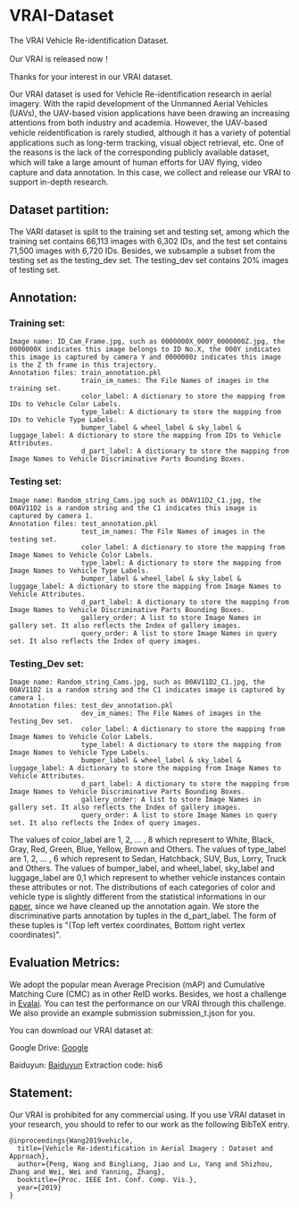 # VRAI-Dataset
The VRAI Vehicle Re-identification Dataset.

Our VRAI is released now！<br>

Thanks for your interest in our VRAI dataset.<br>

Our VRAI dataset is used for Vehicle Re-identification research in aerial imagery. With the rapid development of the Unmanned Aerial Vehicles (UAVs), the UAV-based vision applications have been drawing an increasing attentions from both industry and academia. However, the UAV-based vehicle reidentiﬁcation is rarely studied, although it has a variety of potential applications such as long-term tracking, visual object retrieval, etc. One of the reasons is the lack of the corresponding publicly available dataset, which will take a large amount of human efforts for UAV ﬂying, video capture and data annotation. In this case, we collect and release our VRAI to support in-depth research.<br>


## Dataset partition:


The VARI dataset is split to the training set and testing set, among which the training set contains 66,113 images with 6,302 IDs, and the test set contains 71,500 images with 6,720 IDs. Besides, we subsample a subset from the testing set as the testing_dev set. The testing_dev set contains 20% images of testing set.<br>

## Annotation:

### Training set:
    Image name: ID_Cam_Frame.jpg, such as 0000000X_000Y_0000000Z.jpg, the 0000000X indicates this image belongs to ID No.X, the 000Y indicates this image is captured by camera Y and 0000000z indicates this image is the Z th frame in this trajectory.
    Annotation files: train_annotation.pkl
                      train_im_names: The File Names of images in the training set.
                      color_label: A dictionary to store the mapping from IDs to Vehicle Color Labels.
                      type_label: A dictionary to store the mapping from IDs to Vehicle Type Labels.
                      bumper_label & wheel_label & sky_label & luggage_label: A dictionary to store the mapping from IDs to Vehicle Attributes.
                      d_part_label: A dictionary to store the mapping from Image Names to Vehicle Discriminative Parts Bounding Boxes.
### Testing set:
    Image name: Random_string_Cams.jpg such as 00AV11D2_C1.jpg, the 00AV11D2 is a random string and the C1 indicates this image is captured by camera 1.
    Annotation files: test_annotation.pkl
                      test_im_names: The File Names of images in the testing set.
                      color_label: A dictionary to store the mapping from Image Names to Vehicle Color Labels.
                      type_label: A dictionary to store the mapping from Image Names to Vehicle Type Labels.
                      bumper_label & wheel_label & sky_label & luggage_label: A dictionary to store the mapping from Image Names to Vehicle Attributes. 
                      d_part_label: A dictionary to store the mapping from Image Names to Vehicle Discriminative Parts Bounding Boxes. 
                      gallery_order: A list to store Image Names in gallery set. It also reflects the Index of gallery images. 
                      query_order: A list to store Image Names in query set. It also reflects the Index of query images. 
### Testing_Dev set:
    Image name: Random_string_Cams.jpg, such as 00AV11D2_C1.jpg, the 00AV11D2 is a random string and the C1 indicates image is captured by camera 1.
    Annotation files: test_dev_annotation.pkl
                      dev_im_names: The File Names of images in the Testing_Dev set.
                      color_label: A dictionary to store the mapping from Image Names to Vehicle Color Labels.
                      type_label: A dictionary to store the mapping from Image Names to Vehicle Type Labels.
                      bumper_label & wheel_label & sky_label & luggage_label: A dictionary to store the mapping from Image Names to Vehicle Attributes.
                      d_part_label: A dictionary to store the mapping from Image Names to Vehicle Discriminative Parts Bounding Boxes.
                      gallery_order: A list to store Image Names in gallery set. It also reflects the Index of gallery images.
                      query_order: A list to store Image Names in query set. It also reflects the Index of query images.
The values of color_label are 1, 2, ... , 8 which represent to White, Black, Gray, Red, Green, Blue, Yellow, Brown and Others. The values of type_label are 1, 2, ... , 6 which represent to Sedan, Hatchback, SUV, Bus, Lorry, Truck and Others. The values of bumper_label, and wheel_label, sky_label and luggage_label are 0,1 which represent to whether vehicle instances contain these attributes or not. The distributions of each categories of color and vehicle type is slightly different from the statistical informations in our <a href='https://arxiv.org/pdf/1904.01400.pdf'>paper</a>, since we have cleaned up the annotation again. We store the discriminative parts annotation by tuples in the d_part_label. The form of these tuples is "(Top left vertex coordinates, Bottom right vertex coordinates)".
             
## Evaluation Metrics:

We adopt the popular mean Average Precision (mAP) and Cumulative Matching Cure (CMC) as in other ReID works. Besides, we host a challenge in <a href='https://evalai.cloudcv.org'>Evalai</a>. You can test the performance on our VRAI through this challenge. We also provide an example submission submission_t.json for you.


You can download our VRAI dataset at:


Google Drive:
<a href='https://drive.google.com/drive/folders/1S8BCBDHxXJeqyv8v6LFWS5EZHvVdrHeN?usp=sharing'>Google</a>

Baiduyun:
<a href='https://pan.baidu.com/s/1qNAMBW4VbiF9InG14BIMKA '>Baiduyun</a>
Extraction code: his6

## Statement:

Our VRAI is prohibited for any commercial using. If you use VRAI dataset in your research, you should to refer to our work as the following BibTeX entry.

```
@inproceedings{Wang2019vehicle,
  title={Vehicle Re-identification in Aerial Imagery : Dataset and Approach},
  author={Peng, Wang and Bingliang, Jiao and Lu, Yang and Shizhou, Zhang and Wei, Wei and Yanning, Zhang},
  booktitle={Proc. IEEE Int. Conf. Comp. Vis.},
  year={2019}
} 
```



